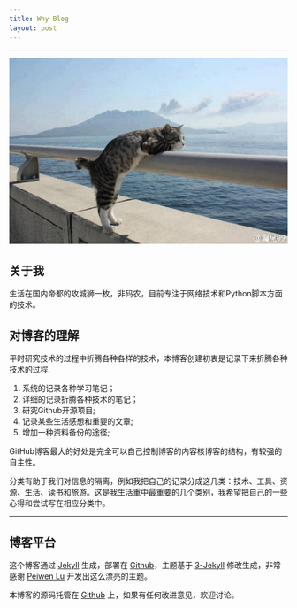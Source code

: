 ```yaml
---
title: Why Blog
layout: post
---
```


---
  ![image](/assets/img/561.1.jpg)

## 关于我

生活在国内帝都的攻城狮一枚，非码农，目前专注于网络技术和Python脚本方面的技术。


## 对博客的理解

平时研究技术的过程中折腾各种各样的技术，本博客创建初衷是记录下来折腾各种技术的过程.
1. 系统的记录各种学习笔记；
2. 详细的记录折腾各种技术的笔记；
3. 研究Github开源项目;
4. 记录某些生活感想和重要的文章;
5. 增加一种资料备份的途径;


GitHub博客最大的好处是完全可以自己控制博客的内容核博客的结构，有较强的自主性。


分类有助于我们对信息的隔离，例如我把自己的记录分成这几类：技术、工具、资源、生活、读书和旅游。这是我生活重中最重要的几个类别，我希望把自己的一些心得和尝试写在相应分类中。

---

## 博客平台

这个博客通过 [Jekyll](http://jekyllrb.com/) 生成，部署在 [Github](https://pages.github.com)，主题基于 [3-Jekyll](https://github.com/P233/3-Jekyll) 修改生成，非常感谢 [Peiwen Lu](https://github.com/P233) 开发出这么漂亮的主题。

本博客的源码托管在 [Github](https://github.com/buxiashan/buxiashan.github.io) 上，如果有任何改进意见，欢迎讨论。
